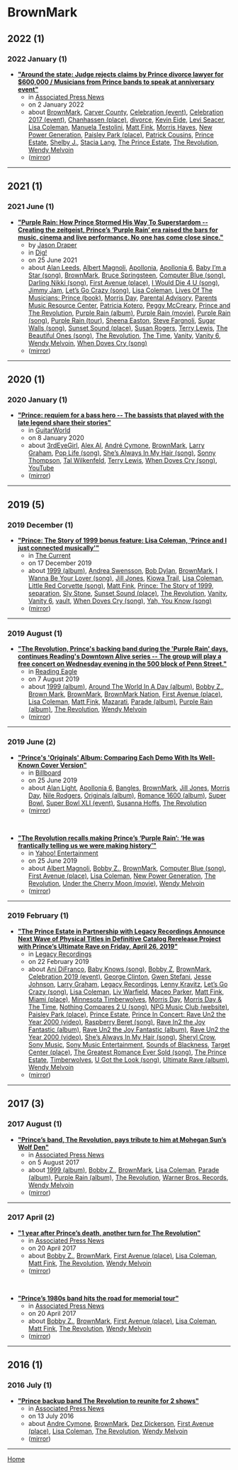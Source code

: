 # BrownMark

## 2022 (1)

### 2022 January (1)

 - [**"Around the state: Judge rejects claims by Prince divorce lawyer for $600,000 / Musicians from Prince bands to speak at anniversary event"**](https://apnews.com/article/technology-entertainment-music-minneapolis-st-paul-95716b4f4bd946e5ac0a843329ef9f87)
    - in [Associated Press News](../../publications/associated-press-news/index.md)
    - on 2 January 2022
    - about [BrownMark](../../topics/brownmark/index.md), [Carver County](../../topics/carver-county/index.md), [Celebration (event)](../../topics/event/celebration/index.md), [Celebration 2017 (event)](../../topics/event/celebration-2017/index.md), [Chanhassen (place)](../../topics/place/chanhassen/index.md), [divorce](../../topics/divorce/index.md), [Kevin Eide](../../topics/kevin-eide/index.md), [Levi Seacer](../../topics/levi-seacer/index.md), [Lisa Coleman](../../topics/lisa-coleman/index.md), [Manuela Testolini](../../topics/manuela-testolini/index.md), [Matt Fink](../../topics/matt-fink/index.md), [Morris Hayes](../../topics/morris-hayes/index.md), [New Power Generation](../../topics/new-power-generation/index.md), [Paisley Park (place)](../../topics/place/paisley-park/index.md), [Patrick Cousins](../../topics/patrick-cousins/index.md), [Prince Estate](../../topics/prince-estate/index.md), [Shelby J.](../../topics/shelby-j/index.md), [Stacia Lang](../../topics/stacia-lang/index.md), [The Prince Estate](../../topics/the-prince-estate/index.md), [The Revolution](../../topics/the-revolution/index.md), [Wendy Melvoin](../../topics/wendy-melvoin/index.md)
    - ([mirror](https://web.archive.org/web/*/https://apnews.com/article/technology-entertainment-music-minneapolis-st-paul-95716b4f4bd946e5ac0a843329ef9f87))

----

## 2021 (1)

### 2021 June (1)

 - [**"Purple Rain: How Prince Stormed His Way To Superstardom -- Creating the zeitgeist, Prince’s ‘Purple Rain’ era raised the bars for music, cinema and live performance. No one has come close since."**](https://www.thisisdig.com/feature/prince-purple-rain-album/)
    - by [Jason Draper](../../authors/jason-draper/index.md)
    - in [Dig!](../../publications/dig/index.md)
    - on 25 June 2021
    - about [Alan Leeds](../../topics/alan-leeds/index.md), [Albert Magnoli](../../topics/albert-magnoli/index.md), [Apollonia](../../topics/apollonia/index.md), [Apollonia 6](../../topics/apollonia-6/index.md), [Baby I’m a Star (song)](../../topics/song/baby-i-m-a-star/index.md), [BrownMark](../../topics/brownmark/index.md), [Bruce Springsteen](../../topics/bruce-springsteen/index.md), [Computer Blue (song)](../../topics/song/computer-blue/index.md), [Darling Nikki (song)](../../topics/song/darling-nikki/index.md), [First Avenue (place)](../../topics/place/first-avenue/index.md), [I Would Die 4 U (song)](../../topics/song/i-would-die-4-u/index.md), [Jimmy Jam](../../topics/jimmy-jam/index.md), [Let’s Go Crazy (song)](../../topics/song/let-s-go-crazy/index.md), [Lisa Coleman](../../topics/lisa-coleman/index.md), [Lives Of The Musicians: Prince (book)](../../topics/book/lives-of-the-musicians-prince/index.md), [Morris Day](../../topics/morris-day/index.md), [Parental Advisory](../../topics/parental-advisory/index.md), [Parents Music Resource Center](../../topics/parents-music-resource-center/index.md), [Patricia Kotero](../../topics/patricia-kotero/index.md), [Peggy McCreary](../../topics/peggy-mccreary/index.md), [Prince and The Revolution](../../topics/prince-and-the-revolution/index.md), [Purple Rain (album)](../../topics/album/purple-rain/index.md), [Purple Rain (movie)](../../topics/movie/purple-rain/index.md), [Purple Rain (song)](../../topics/song/purple-rain/index.md), [Purple Rain (tour)](../../topics/tour/purple-rain/index.md), [Sheena Easton](../../topics/sheena-easton/index.md), [Steve Fargnoli](../../topics/steve-fargnoli/index.md), [Sugar Walls (song)](../../topics/song/sugar-walls/index.md), [Sunset Sound (place)](../../topics/place/sunset-sound/index.md), [Susan Rogers](../../topics/susan-rogers/index.md), [Terry Lewis](../../topics/terry-lewis/index.md), [The Beautiful Ones (song)](../../topics/song/the-beautiful-ones/index.md), [The Revolution](../../topics/the-revolution/index.md), [The Time](../../topics/the-time/index.md), [Vanity](../../topics/vanity/index.md), [Vanity 6](../../topics/vanity-6/index.md), [Wendy Melvoin](../../topics/wendy-melvoin/index.md), [When Doves Cry (song)](../../topics/song/when-doves-cry/index.md)
    - ([mirror](https://web.archive.org/web/*/https://www.thisisdig.com/feature/prince-purple-rain-album/))

----

## 2020 (1)

### 2020 January (1)

 - [**"Prince: requiem for a bass hero -- The bassists that played with the late legend share their stories"**](https://www.guitarworld.com/features/prince-requiem-for-a-bass-hero)
    - in [GuitarWorld](../../publications/guitarworld/index.md)
    - on 8 January 2020
    - about [3rdEyeGirl](../../topics/3rdeyegirl/index.md), [Alex Al](../../topics/alex-al/index.md), [André Cymone](../../topics/andr-cymone/index.md), [BrownMark](../../topics/brownmark/index.md), [Larry Graham](../../topics/larry-graham/index.md), [Pop Life (song)](../../topics/song/pop-life/index.md), [She’s Always In My Hair (song)](../../topics/song/she-s-always-in-my-hair/index.md), [Sonny Thompson](../../topics/sonny-thompson/index.md), [Tal Wilkenfeld](../../topics/tal-wilkenfeld/index.md), [Terry Lewis](../../topics/terry-lewis/index.md), [When Doves Cry (song)](../../topics/song/when-doves-cry/index.md), [YouTube](../../topics/youtube/index.md)
    - ([mirror](https://web.archive.org/web/*/https://www.guitarworld.com/features/prince-requiem-for-a-bass-hero))

----

## 2019 (5)

### 2019 December (1)

 - [**"Prince: The Story of 1999 bonus feature: Lisa Coleman, 'Prince and I just connected musically'"**](https://www.thecurrent.org/feature/2019/12/17/the-revolution-lisa-coleman-prince-was-an-amazing-spirit-guide)
    - in [The Current](../../publications/the-current/index.md)
    - on 17 December 2019
    - about [1999 (album)](../../topics/album/1999/index.md), [Andrea Swensson](../../topics/andrea-swensson/index.md), [Bob Dylan](../../topics/bob-dylan/index.md), [BrownMark](../../topics/brownmark/index.md), [I Wanna Be Your Lover (song)](../../topics/song/i-wanna-be-your-lover/index.md), [Jill Jones](../../topics/jill-jones/index.md), [Kiowa Trail](../../topics/kiowa-trail/index.md), [Lisa Coleman](../../topics/lisa-coleman/index.md), [Little Red Corvette (song)](../../topics/song/little-red-corvette/index.md), [Matt Fink](../../topics/matt-fink/index.md), [Prince: The Story of 1999](../../topics/prince-the-story-of-1999/index.md), [separation](../../topics/separation/index.md), [Sly Stone](../../topics/sly-stone/index.md), [Sunset Sound (place)](../../topics/place/sunset-sound/index.md), [The Revolution](../../topics/the-revolution/index.md), [Vanity](../../topics/vanity/index.md), [Vanity 6](../../topics/vanity-6/index.md), [vault](../../topics/vault/index.md), [When Doves Cry (song)](../../topics/song/when-doves-cry/index.md), [Yah, You Know (song)](../../topics/song/yah-you-know/index.md)
    - ([mirror](https://web.archive.org/web/*/https://www.thecurrent.org/feature/2019/12/17/the-revolution-lisa-coleman-prince-was-an-amazing-spirit-guide))

----

### 2019 August (1)

 - [**"The Revolution, Prince's backing band during the 'Purple Rain' days, continues Reading's Downtown Alive series -- The group will play a free concert on Wednesday evening in the 500 block of Penn Street."**](https://www.readingeagle.com/weekend/article/readings-downtown-alive-series-says-welcome-to-the-revolution)
    - in [Reading Eagle](../../publications/reading-eagle/index.md)
    - on 7 August 2019
    - about [1999 (album)](../../topics/album/1999/index.md), [Around The World In A Day (album)](../../topics/album/around-the-world-in-a-day/index.md), [Bobby Z.](../../topics/bobby-z/index.md), [Brown Mark](../../topics/brown-mark/index.md), [BrownMark](../../topics/brownmark/index.md), [BrownMark Nation](../../topics/brownmark-nation/index.md), [First Avenue (place)](../../topics/place/first-avenue/index.md), [Lisa Coleman](../../topics/lisa-coleman/index.md), [Matt Fink](../../topics/matt-fink/index.md), [Mazarati](../../topics/mazarati/index.md), [Parade (album)](../../topics/album/parade/index.md), [Purple Rain (album)](../../topics/album/purple-rain/index.md), [The Revolution](../../topics/the-revolution/index.md), [Wendy Melvoin](../../topics/wendy-melvoin/index.md)
    - ([mirror](https://web.archive.org/web/*/https://www.readingeagle.com/weekend/article/readings-downtown-alive-series-says-welcome-to-the-revolution))

----

### 2019 June (2)

 - [**"Prince's 'Originals' Album: Comparing Each Demo With Its Well-Known Cover Version"**](https://www.billboard.com/articles/news/8517576/prince-originals-album-covers)
    - in [Billboard](../../publications/billboard/index.md)
    - on 25 June 2019
    - about [Alan Light](../../topics/alan-light/index.md), [Apollonia 6](../../topics/apollonia-6/index.md), [Bangles](../../topics/bangles/index.md), [BrownMark](../../topics/brownmark/index.md), [Jill Jones](../../topics/jill-jones/index.md), [Morris Day](../../topics/morris-day/index.md), [Nile Rodgers](../../topics/nile-rodgers/index.md), [Originals (album)](../../topics/album/originals/index.md), [Romance 1600 (album)](../../topics/album/romance-1600/index.md), [Super Bowl](../../topics/super-bowl/index.md), [Super Bowl XLI (event)](../../topics/event/super-bowl-xli/index.md), [Susanna Hoffs](../../topics/susanna-hoffs/index.md), [The Revolution](../../topics/the-revolution/index.md)
    - ([mirror](https://web.archive.org/web/*/https://www.billboard.com/articles/news/8517576/prince-originals-album-covers))

<br />

 - [**"The Revolution recalls making Prince’s ‘Purple Rain’: ‘He was frantically telling us we were making history’"**](https://www.yahoo.com/entertainment/the-revolution-recalls-making-princes-purple-rain-he-was-frantically-telling-us-we-were-making-history-035500076.html)
    - in [Yahoo! Entertainment](../../publications/yahoo-entertainment/index.md)
    - on 25 June 2019
    - about [Albert Magnoli](../../topics/albert-magnoli/index.md), [Bobby Z.](../../topics/bobby-z/index.md), [BrownMark](../../topics/brownmark/index.md), [Computer Blue (song)](../../topics/song/computer-blue/index.md), [First Avenue (place)](../../topics/place/first-avenue/index.md), [Lisa Coleman](../../topics/lisa-coleman/index.md), [New Power Generation](../../topics/new-power-generation/index.md), [The Revolution](../../topics/the-revolution/index.md), [Under the Cherry Moon (movie)](../../topics/movie/under-the-cherry-moon/index.md), [Wendy Melvoin](../../topics/wendy-melvoin/index.md)
    - ([mirror](https://web.archive.org/web/*/https://www.yahoo.com/entertainment/the-revolution-recalls-making-princes-purple-rain-he-was-frantically-telling-us-we-were-making-history-035500076.html))

----

### 2019 February (1)

 - [**"The Prince Estate in Partnership with Legacy Recordings Announce Next Wave of Physical Titles in Definitive Catalog Rerelease Project with Prince’s Ultimate Rave on Friday, April 26, 2019"**](https://www.legacyrecordings.com/2019/02/22/the-prince-estate-in-partnership-with-legacy-recordings-announce-next-wave-of-physical-titles-cd-dvd-vinyl-in-definitive-catalog-rerelease-project-with-princes-ultimate-rave-on-friday-april-26-2/)
    - in [Legacy Recordings](../../publications/legacy-recordings/index.md)
    - on 22 February 2019
    - about [Ani DiFranco](../../topics/ani-difranco/index.md), [Baby Knows (song)](../../topics/song/baby-knows/index.md), [Bobby Z](../../topics/bobby-z/index.md), [BrownMark](../../topics/brownmark/index.md), [Celebration 2019 (event)](../../topics/event/celebration-2019/index.md), [George Clinton](../../topics/george-clinton/index.md), [Gwen Stefani](../../topics/gwen-stefani/index.md), [Jesse Johnson](../../topics/jesse-johnson/index.md), [Larry Graham](../../topics/larry-graham/index.md), [Legacy Recordings](../../topics/legacy-recordings/index.md), [Lenny Kravitz](../../topics/lenny-kravitz/index.md), [Let’s Go Crazy (song)](../../topics/song/let-s-go-crazy/index.md), [Lisa Coleman](../../topics/lisa-coleman/index.md), [Liv Warfield](../../topics/liv-warfield/index.md), [Maceo Parker](../../topics/maceo-parker/index.md), [Matt Fink](../../topics/matt-fink/index.md), [Miami (place)](../../topics/place/miami/index.md), [Minnesota Timberwolves](../../topics/minnesota-timberwolves/index.md), [Morris Day](../../topics/morris-day/index.md), [Morris Day & The Time](../../topics/morris-day-the-time/index.md), [Nothing Compares 2 U (song)](../../topics/song/nothing-compares-2-u/index.md), [NPG Music Club (website)](../../topics/website/npg-music-club/index.md), [Paisley Park (place)](../../topics/place/paisley-park/index.md), [Prince Estate](../../topics/prince-estate/index.md), [Prince In Concert: Rave Un2 the Year 2000 (video)](../../topics/video/prince-in-concert-rave-un2-the-year-2000/index.md), [Raspberry Beret (song)](../../topics/song/raspberry-beret/index.md), [Rave In2 the Joy Fantastic (album)](../../topics/album/rave-in2-the-joy-fantastic/index.md), [Rave Un2 the Joy Fantastic (album)](../../topics/album/rave-un2-the-joy-fantastic/index.md), [Rave Un2 the Year 2000 (video)](../../topics/video/rave-un2-the-year-2000/index.md), [She’s Always In My Hair (song)](../../topics/song/she-s-always-in-my-hair/index.md), [Sheryl Crow](../../topics/sheryl-crow/index.md), [Sony Music](../../topics/sony-music/index.md), [Sony Music Entertainment](../../topics/sony-music-entertainment/index.md), [Sounds of Blackness](../../topics/sounds-of-blackness/index.md), [Target Center (place)](../../topics/place/target-center/index.md), [The Greatest Romance Ever Sold (song)](../../topics/song/the-greatest-romance-ever-sold/index.md), [The Prince Estate](../../topics/the-prince-estate/index.md), [Timberwolves](../../topics/timberwolves/index.md), [U Got the Look (song)](../../topics/song/u-got-the-look/index.md), [Ultimate Rave (album)](../../topics/album/ultimate-rave/index.md), [Wendy Melvoin](../../topics/wendy-melvoin/index.md)
    - ([mirror](https://web.archive.org/web/*/https://www.legacyrecordings.com/2019/02/22/the-prince-estate-in-partnership-with-legacy-recordings-announce-next-wave-of-physical-titles-cd-dvd-vinyl-in-definitive-catalog-rerelease-project-with-princes-ultimate-rave-on-friday-april-26-2/))

----

## 2017 (3)

### 2017 August (1)

 - [**"Prince’s band, The Revolution, pays tribute to him at Mohegan Sun’s Wolf Den"**](https://apnews.com/adb446ee03a044f8a94e407e19646fdd)
    - in [Associated Press News](../../publications/associated-press-news/index.md)
    - on 5 August 2017
    - about [1999 (album)](../../topics/album/1999/index.md), [Bobby Z.](../../topics/bobby-z/index.md), [BrownMark](../../topics/brownmark/index.md), [Lisa Coleman](../../topics/lisa-coleman/index.md), [Parade (album)](../../topics/album/parade/index.md), [Purple Rain (album)](../../topics/album/purple-rain/index.md), [The Revolution](../../topics/the-revolution/index.md), [Warner Bros. Records](../../topics/warner-bros-records/index.md), [Wendy Melvoin](../../topics/wendy-melvoin/index.md)
    - ([mirror](https://web.archive.org/web/*/https://apnews.com/adb446ee03a044f8a94e407e19646fdd))

----

### 2017 April (2)

 - [**"1 year after Prince’s death, another turn for The Revolution"**](https://apnews.com/98e9d09300534ac8a7ae5b7b82e9567f)
    - in [Associated Press News](../../publications/associated-press-news/index.md)
    - on 20 April 2017
    - about [Bobby Z.](../../topics/bobby-z/index.md), [BrownMark](../../topics/brownmark/index.md), [First Avenue (place)](../../topics/place/first-avenue/index.md), [Lisa Coleman](../../topics/lisa-coleman/index.md), [Matt Fink](../../topics/matt-fink/index.md), [The Revolution](../../topics/the-revolution/index.md), [Wendy Melvoin](../../topics/wendy-melvoin/index.md)
    - ([mirror](https://web.archive.org/web/*/https://apnews.com/98e9d09300534ac8a7ae5b7b82e9567f))

<br />

 - [**"Prince’s 1980s band hits the road for memorial tour"**](https://apnews.com/696a75af9362451891d58cef723d4114)
    - in [Associated Press News](../../publications/associated-press-news/index.md)
    - on 20 April 2017
    - about [Bobby Z.](../../topics/bobby-z/index.md), [BrownMark](../../topics/brownmark/index.md), [First Avenue (place)](../../topics/place/first-avenue/index.md), [Lisa Coleman](../../topics/lisa-coleman/index.md), [Matt Fink](../../topics/matt-fink/index.md), [The Revolution](../../topics/the-revolution/index.md), [Wendy Melvoin](../../topics/wendy-melvoin/index.md)
    - ([mirror](https://web.archive.org/web/*/https://apnews.com/696a75af9362451891d58cef723d4114))

----

## 2016 (1)

### 2016 July (1)

 - [**"Prince backup band The Revolution to reunite for 2 shows"**](https://apnews.com/f222d2e94e2c414bb74a9d7bde1de068)
    - in [Associated Press News](../../publications/associated-press-news/index.md)
    - on 13 July 2016
    - about [Andre Cymone](../../topics/andre-cymone/index.md), [BrownMark](../../topics/brownmark/index.md), [Dez Dickerson](../../topics/dez-dickerson/index.md), [First Avenue (place)](../../topics/place/first-avenue/index.md), [Lisa Coleman](../../topics/lisa-coleman/index.md), [The Revolution](../../topics/the-revolution/index.md), [Wendy Melvoin](../../topics/wendy-melvoin/index.md)
    - ([mirror](https://web.archive.org/web/*/https://apnews.com/f222d2e94e2c414bb74a9d7bde1de068))

----

[Home](../index.md)
